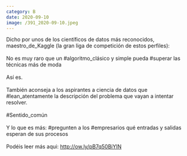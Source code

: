 ```yaml
--- 
category: B 
date: 2020-09-10 
image: /391_2020-09-10.jpeg 
--- 
```


Dicho por unos de los científicos de datos más reconocidos, maestro_de_Kaggle (la gran liga de competición de estos perfiles): <br><br>No es muy raro que un #algoritmo_clásico y simple pueda #superar las técnicas más de moda<br><br>Así es. <br><br>También aconseja a los aspirantes a ciencia de datos que  #lean_atentamente la descripción del problema que vayan a intentar resolver.<br><br>#Sentido_común<br><br>Y lo que es más: #pregunten a los #empresarios qué entradas y salidas esperan de sus procesos<br><br>Podéis leer más aqui: http://ow.ly/pB7q50BiYIN